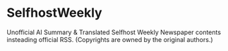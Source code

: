 # SelfhostWeekly
Unofficial AI Summary &amp; Translated Selfhost Weekly Newspaper contents insteading official RSS.  (Copyrights are owned by the original authors.)
